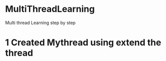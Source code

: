 # MultiThreadLearning
Multi thread Learning step by step 

# 1 Created Mythread using extend the thread 